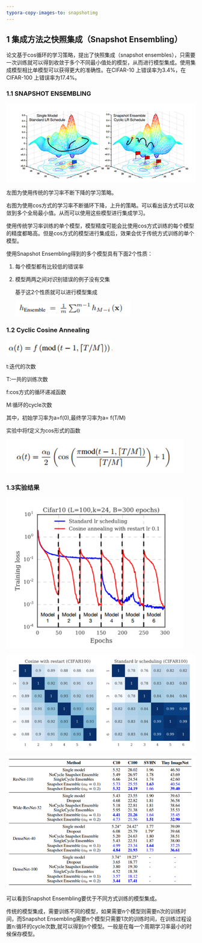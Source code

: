 ```yaml
---
typora-copy-images-to: snapshotimg
---
```


## 1 集成方法之快照集成（Snapshot Ensembling）

论文基于cos循环的学习策略，提出了快照集成（snapshot ensembles），只需要一次训练就可以得到收敛于多个不同最小值处的模型，从而进行模型集成。使用集成模型相比单模型可以获得更大的准确性。在CIFAR-10 上错误率为3.4%，在CIFAR-100 上错误率为17.4%。

### 1.1 SNAPSHOT ENSEMBLING

![1](snapshotimg/1.PNG)



左图为使用传统的学习率不断下降的学习策略。

右图为使用cos方式的学习率不断循环下降，上升的策略。可以看出该方式可以收敛到多个全局最小值。从而可以使用这些模型进行集成学习。

使用传统学习率训练的单个模型，模型精度可能会比使用cos方式训练的每个模型的精度都略高。但是cos方式的模型进行集成后，效果会优于传统方式训练的单个模型。

使用Snapshot Ensembling得到的多个模型具有下面2个性质：

1. 每个模型都有比较低的错误率

2. 模型两两之间对识别错误的例子没有交集

   基于这2个性质就可以进行模型集成

   ![2](snapshotimg/2.PNG)

   

###  1.2 Cyclic Cosine Annealing

![3](snapshotimg/3.PNG)

t:迭代的次数

T:一共的训练次数

f:cos方式的循环递减函数

M:循环的cycle次数

其中，初始学习率为a=f(0),最终学习率为a= f(T/M)

实验中将f定义为cos形式的函数

![4](snapshotimg/4.PNG)



### 1.3实验结果

![5](snapshotimg/5.PNG)

![6](snapshotimg/6.PNG)

![7](snapshotimg/7.PNG)

可以看到Snapshot Ensembling要优于不同方式训练的模型集成。

传统的模型集成，需要训练不同的模型，如果需要n个模型则需要n次的训练时间，而Snapshot Ensembling需要n个模型只需要1次的训练时间，在训练过程设置n:循环的cycle次数,就可以得到n个模型。一般是在每一个周期学习率最小的时候保存模型。